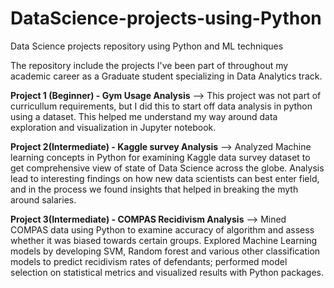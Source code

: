 # DataScience-projects-using-Python
Data Science projects repository using Python and ML techniques

The repository include the projects I've been part of throughout my academic career as a Graduate student specializing in Data Analytics track.

**Project 1 (Beginner) - Gym Usage Analysis** -->
This project was not part of curricullum requirements, but I did this to start off data analysis in python using a dataset. 
This helped me understand my way around data exploration and visualization in Jupyter notebook.

**Project 2(Intermediate) - Kaggle survey Analysis** -->
Analyzed Machine learning concepts in Python for examining Kaggle data survey dataset to get comprehensive view of state of Data Science across the globe.
Analysis lead to interesting findings on how new data scientists can best enter field, and in the process we found insights that helped in breaking the myth around salaries.

**Project 3(Intermediate) - COMPAS Recidivism Analysis** -->
Mined COMPAS data using Python to examine accuracy of algorithm and assess whether it was biased towards certain groups.
Explored Machine Learning models by developing SVM, Random forest and various other classification models to predict recidivism rates of defendants; performed model selection on statistical metrics and visualized results with Python packages.
